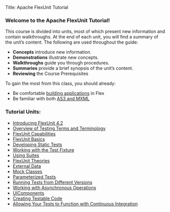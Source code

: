 Title:  Apache FlexUnit Tutorial

### Welcome to the Apache FlexUnit Tutorial!

This course is divided into units, most of which present new information and contain walkthroughs. At the end of each unit, you will find a summary of the unit’s content. The following are used throughout the guide:

   * **Concepts** introduce new information.
   * **Demonstrations** illustrate new concepts.
   * **Walkthroughs** guide you through procedures.
   * **Summaries** provide a brief synopsis of the unit’s content.
   * **Reviewing** the Course Prerequisites


To gain the most from this class, you should already:

   * Be comfortable [building applications](/doc-getstarted.html) in Flex
   * Be familiar with both [AS3 and MXML](https://help.adobe.com/en_US/flex/using/index.html)

### Tutorial Units:

   * [Introducing FlexUnit 4.2](flexunit/Unit-1.html)
   * [Overview of Testing Terms and Terminology](flexunit/Unit-2.html)
   * [FlexUnit Capabilities](flexunit/Unit-3.html)
   * [FlexUnit Basics](flexunit/Unit-4.html)
   * [Developing Static Tests](flexunit/Unit-5.html)
   * [Working with the Test Fixture](flexunit/Unit-6.html)
   * [Using Suites](flexunit/Unit-7.html)
   * [FlexUnit Theories](flexunit/Unit-8.html)
   * [External Data](flexunit/Unit-9.html)
   * [Mock Classes](flexunit/Unit-10.html)
   * [Parameterized Tests](flexunit/Unit-11.html)
   * [Running Tests from Different Versions](flexunit/Unit-12.html)
   * [Working with Asynchronous Operations](flexunit/Unit-13.html)
   * [UIComponents](flexunit/Unit-14.html)
   * [Creating Testable Code](flexunit/Unit-15.html)
   * [Allowing Your Tests to Function with Continuous Integration](flexunit/Unit-16.html)